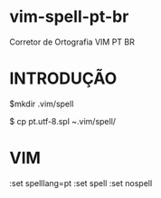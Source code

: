 # vim-spell-pt-br
Corretor de Ortografia VIM PT BR

# INTRODUÇÃO

$mkdir .vim/spell

$ cp pt.utf-8.spl ~.vim/spell/

# VIM
:set spelllang=pt
:set spell
:set nospell
